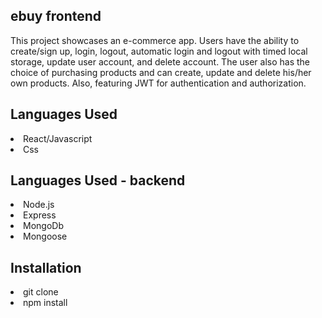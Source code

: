 ## ebuy frontend
This project showcases an e-commerce app. Users have the ability to create/sign up, login, logout, automatic login and logout with timed local storage, update user account, and delete account. The user also has the choice of purchasing products and can create, update and delete his/her own products. Also, featuring JWT for authentication and authorization.



## Languages Used
<li> React/Javascript</li>
<li> Css</li>

## Languages Used - backend
<li> Node.js</li>
<li> Express</li>
<li> MongoDb</li>
<li> Mongoose</li>



## Installation
<li> git clone</li>
<li> npm install </li>
